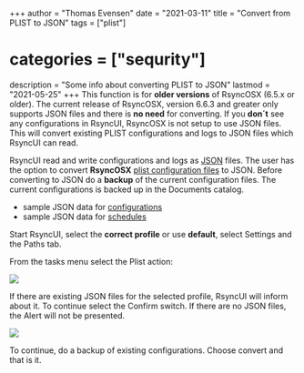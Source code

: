 +++
author = "Thomas Evensen"
date = "2021-03-11"
title =  "Convert from PLIST to JSON"
tags = ["plist"]
# categories = ["sequrity"]
description = "Some info about converting PLIST to JSON"
lastmod = "2021-05-25"
+++
This function is for **older versions** of RsyncOSX (6.5.x or older). The current release of RsyncOSX, version 6.6.3 and greater only supports JSON files and there is **no need** for converting. If you **don´t** see any configurations in RsyncUI, RsyncOSX is not setup to use JSON files. This will convert existing PLIST configurations and logs to JSON files which RsyncUI can read.

RsyncUI read and write configurations and logs as [JSON](https://en.wikipedia.org/wiki/JSON) files. The user has the option to convert **RsyncOSX** [plist configuration files](https://en.wikipedia.org/wiki/Property_list) to JSON. Before converting to JSON do a  **backup** of the current configuration files. The current configurations is backed up in the Documents catalog.

- sample JSON data for [configurations](https://raw.githubusercontent.com/rsyncOSX/RsyncUI/main/samplejsondata/configurations.json)
- sample JSON data for [schedules](https://raw.githubusercontent.com/rsyncOSX/RsyncUI/main/samplejsondata/schedules.json)

Start RsyncUI, select the **correct profile** or use **default**, select Settings and the Paths tab.

From the tasks menu select the Plist action:

![](/images/plist/plist.png)

If there are existing JSON files for the selected profile, RsyncUI will inform about it. To continue select the Confirm switch. If there are no JSON files, the Alert will not be presented.

![](/images/plist/convert.png)

To continue, do a backup of existing configurations. Choose convert and that is it.
